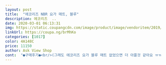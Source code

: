 ```yaml
---
layout: post 
title:  "에코리즈 NBR 요가 매트, 블루" 
description: 에코리즈  ..
date: 2020-03-01 06:13:31 
img: https://static.coupangcdn.com/image/product/image/vendoritem/2019/09/06/3007349996/24c696bf-27e0-4d60-8189-d9abc8c913b5.jpg 
linkUrl: https://coupa.ng/brMhKo 
categories: [1017] 
color: 4A148C 
price: 11150 
author: Ask View Shop 
cont:  "●구매후기●<br/>(그래도 에코리즈 요가 블루 매트 없었으면 더 아플것 같아요 ㅠㅠ)<br/>(사용후이미지는마지막사진)<br/>(처음 포장 상태)<br/>2020.<br/> 03.<br/> 14<br/>2020년 3월 14일 :<br/>2020년 4월 14일 : 힙업 운동, 특히 ‘파이어 하이드런트’ 같은 운동 할 때 무릎이 아파서 구매했었습니당,,, (구매 전 집에 있는 매트는 엄청 얇았어용:) )<br/>—————————————————————————<br/> -<br/>※※※● 2019년 5 월 현재 ●※※※<br/>●  2019년 4 월 현재  ●<br/>☆사용후기ㅡ집에서요가를하고있거든요<br/>⚠️ 개인적으로 무릎이 땅에 닿는 동작 할 때<br/>가루 날림도 조금 있어요.<br/> (마지막 사진 참고하세요!)<br/>가볍고두께감이있으면서폭신해요<br/>결론적으로 매트를 구매했지만 무릎이 아픈건 여전하네요.<br/>.<br/>ㅠㅁㅠ<br/>계속 꾸준히 필라테스를 하면서 개인매트를 가지고 다니면서 운동을 하고 있는데 지금껏 잘 사용하고 있어요.<br/><br/>그냥 교환하기 귀찮아서 쓸랍니다,,,<br/>그냥 원상복구가 된다면 상관없지만 탄성이 찍히는 그대로 흠으로 남아버리니... <br/><br/>그냥 집에서 사용할 거라서<br/>그래서요가동작중한다리로균형잡는건자꾸만흔들리게되구요<br/>그런게싫으신분들은눌림없는제품을선택하시는게좋겠어요<br/>그리고 한쪽이 푹 파였네요... <br/>^^ 사람이 눞눈 쪽이에요.<br/>.<br/><br/>그치만밸트가위아래두번채울수있게돼있어서<br/>근데 폭신한 반면에 여자들은 손톱이 조금 긴사람이 많잖아요.<br/><br/>근데눌리고찍힌자국이많은채로도착했더라구요<br/>길이감도긴편이라좋구요<br/>길이도 누워서 할수있는 운동은 충분히 커버를 할수도 있고 휴대하기 편하게 끈까지 들어있어 좋네요.<br/><br/>날카롭거나무거운것들을조심해야겠어요<br/>너무 좋은것보다 일단 시험삼아 준비물중 적당한 매트를 선정하다 상품평이 좋아 구매를 했는데 상품평도 개개인의 평가라 완전 다 받아드리는건 아닌것 같아요.<br/><br/>다만 뜯고보니... <br/> 제품 끝부분 쪽에 마감처리가 잘 되어있지 않더라구요.<br/> 가격 대비라고 생각합니다!<br/>다음날다시사용할때까지도눌려있더라구요<br/>담요 + 집에 있던 매트 + 에코리즈 요가 블루 매트 =이렇게 3단으로 깔고 하면 안아프네용... <br/>.<br/>ㅎ<br/>매일은 아니더라도꾸준히 해보려고는 하는데 ... <br/><br/>매트를 잡으려하다보면 매트에 손톱의 자국들이 고스란히 찍혀버리니... <br/>ㅠ<br/>무엇보다 매트가 가볍고 폭신한건 맞습니다.<br/><br/>바닥이폭신한만큼안정적으로버티기가힘들구요<br/>반품까지는 귀찮아 사용하는만큼만 사용하다 다음엔 조금더 좋은 제품을 고려할까 합니다.<br/><br/>사용하다보니 손에 크림을 바르고 매트위 플팽크를 하다보면 ㅋ 미끄러워 밀리기에 이건 매트가 말랑도 하지만 조금 미끄러운 고무성분이라 좀더 매트한 종류의 재질은 덜하겠지만 이것은 조금 있긴하지만 가격대비 나쁘지않게 지금껏 잘 사용하고 있답니다.<br/><br/>사용할때마다 매트도 물티슈나 스프레이로 소독도 해야 땀냄새나 청결에 좋다는거 잊지마세요~<br/>사용후들어간부분은제대로돌아오지못해요ㅜ<br/>아프신분들은 비추입니당~!<br/>안전하게세워서보관하기가정말좋은거같아요<br/>오늘 배송와가지구 한 달 사용해보공 다시 리뷰 수정 할께요 ~^^<br/>왜 재포장인지 알것 같은 느낌... <br/>^^<br/>요가를 하려고 매트를 구입을 했답니다.<br/><br/>이게워낙에두툼한만큼체중이실리면서눌리는현상이심하네요<br/>일주일 세번은 필라테스를 하러 다니면서 저는 꼭 제매트를 가지고 다닌답니다.<br/><br/>저렴하게 구매를 한거라 금방 찢어지고 쿠션감도 없어질까 했는데 그렇지도 않고 일주일 세번하면서 사용해도 무난하게 잘 사용하고 있어요.<br/><br/>지금 포장을 할때부터 만져야하니 그랬을것 같은데 여기저기 자국이 많아요.<br/><br/>지금사용중인데앞으로사용하면서눌림이나찍힘이많이생길거같아요<br/>처음보다는 살짝 부피는 얇아진거 같아도 쿠션감은 지금까지는 괜찮아요.<br/><br/>처음엔 너무 쿠션감이 좋은가 했는데 하다보니 밑에 매트를 한장더 깔아야 꼬리뼈도 덜 베겨서 좋더라구요.<br/><br/>포장이라고 해서 꺼렸는데 포장 상태는 생각보다 좋았어요!!<br/>푹신합니다.<br/><br/>" 
---
```

